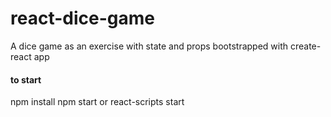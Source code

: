 # react-dice-game

A dice game as an exercise with state and props
bootstrapped with create-react app

#### to start

npm install
npm start or react-scripts start

